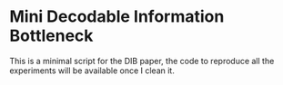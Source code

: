 # Mini Decodable Information Bottleneck

This is a minimal script for the DIB paper, the code to reproduce all the experiments will be available once I clean it.
